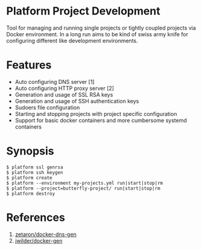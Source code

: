 # Platform Project Development

Tool for managing and running single projects or tightly coupled projects via Docker environment. In a long run aims to be kind of swiss army knife for configuring different like development environments.

# Features

* Auto configuring DNS server [1]
* Auto configuring HTTP proxy server [2]
* Generation and usage of SSL RSA keys
* Generation and usage of SSH authentication keys
* Sudoers file configuration
* Starting and stopping projects with project specific configuration
* Support for basic docker containers and more cumbersome systemd containers

# Synopsis

    $ platform ssl genrsa
    $ platform ssh keygen
    $ platform create
    $ platform --environment my-projects.yml run|start|stop|rm
    $ platform --project=butterfly-project/ run|start|stop|rm
    $ platform destroy

# References

1. [zetaron/docker-dns-gen](//github.com/zetaron/docker-dns-gen)
2. [jwilder/docker-gen](//github.com/jwilder/docker-gen)
